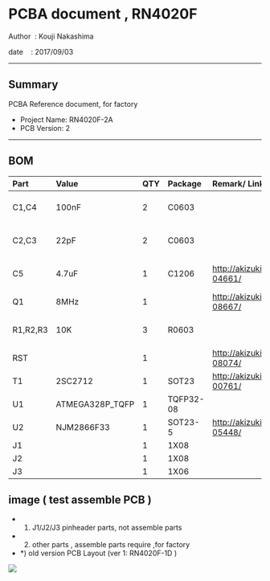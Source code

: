 ﻿# PCBA document , RN4020F

 Author  : Kouji Nakashima

 date    : 2017/09/03

***

## Summary
PCBA Reference document, for factory

 * Project Name: RN4020F-2A
 * PCB Version: 2

***

## BOM
| Part       | Value           | QTY  | Package      | Remark/ Link                                 | Description                |
|:-----------|:----------------|:-----|:-------------|:---------------------------------------------|:---------------------------|
| C1,C4      | 100nF           | 2    | C0603        |                                              | CAPACITOR, European symbol |
| C2,C3      | 22pF            | 2    | C0603        |                                              | CAPACITOR, European symbol |
| C5         | 4.7uF           | 1    | C1206        | http://akizukidenshi.com/catalog/g/gP-04661/ | CAPACITOR, European symbol |
| Q1         | 8MHz            | 1    |              | http://akizukidenshi.com/catalog/g/gP-08667/ | CRYSTAL                    |
| R1,R2,R3   | 10K             | 3    | R0603        |                                              | RESISTOR, European symbol  |
| RST        |                 | 1    |              | http://akizukidenshi.com/catalog/g/gP-08074/ | Switch button              |
| T1         | 2SC2712         | 1    | SOT23        | http://akizukidenshi.com/catalog/g/gI-00761/ | NPN TRANSISTOR             |
| U1         | ATMEGA328P_TQFP | 1    | TQFP32-08    |                                              | MCU                        |
| U2         | NJM2866F33      | 1    | SOT23-5      | http://akizukidenshi.com/catalog/g/gI-05448/ | LDO 3V3                    |
| J1         |                 | 1    | 1X08         |                                              | PIN HEADER                 |
| J2         |                 | 1    | 1X08         |                                              | PIN HEADER                 |
| J3         |                 | 1    | 1X06         |                                              | PIN HEADER                 |


## image ( test assemble PCB )
 * 1) J1/J2/J3 pinheader parts, not assemble parts
 * 2) other parts , assemble parts require ,for factory
 * *) old version PCB Layout (ver 1: RN4020F-1D )

<img src="https://raw.githubusercontent.com/kuc-arc-f/RN4020F-2A_PCBA/master/img/IMG_20170902_132347-top.jpg" style="max-width : 100%; max-height: 600px;">




